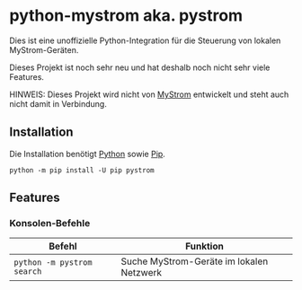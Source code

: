 # python-mystrom aka. pystrom

Dies ist eine unoffizielle Python-Integration für die Steuerung von lokalen MyStrom-Geräten.

Dieses Projekt ist noch sehr neu und hat deshalb noch nicht sehr viele Features.

HINWEIS: Dieses Projekt wird nicht von [MyStrom](https://mystrom.ch) entwickelt und steht auch nicht damit in Verbindung.

## Installation

Die Installation benötigt [Python](https://www.python.org/downloads/) sowie [Pip](https://pip.pypa.io/en/stable/installing/#installing-with-get-pip-py).

`python -m pip install -U pip pystrom`

## Features

### Konsolen-Befehle

| Befehl                     | Funktion                                 |
| -------------------------- | ---------------------------------------- |
| `python -m pystrom search` | Suche MyStrom-Geräte im lokalen Netzwerk |
